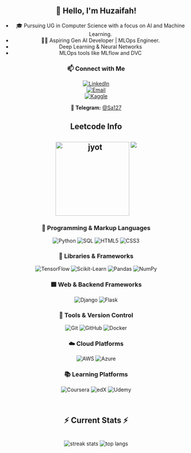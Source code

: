 <div align="center"> 

## 👋 Hello, I'm Huzaifah!
- 🎓 Pursuing UG in Computer Science with a focus on AI and Machine Learning.
- 👨‍💻 Aspiring Gen AI Developer | MLOps Engineer.
 - Deep Learning & Neural Networks
- MLOps tools like MLflow and DVC

### 📫 Connect with Me
[![LinkedIn](https://img.shields.io/badge/LinkedIn-blue?style=flat-square&logo=linkedin)](https://www.linkedin.com/in/huzaifah-27o3)  
[![Email](https://img.shields.io/badge/Email-D14836?style=for-the-badge&logo=gmail&logoColor=white)](mailto:huzaif027@gmail.com)  
[![Kaggle](https://img.shields.io/badge/Kaggle-20BEFF?style=for-the-badge&logo=kaggle&logoColor=white)](https://www.kaggle.com/sa1f27)  
<!--🌐 **Website:** [google.com](https://google.com)  -->
📱 **Telegram:** [@Sa127](https://t.me/Sa1f27)


<h2 align="center">Leetcode Info<h2>  
<p align="center">
  <a href="https://leetcode.com/huzaif027/" target="_blank"><img align="center" src="https://leetcode.com/static_assets/marketing/2024-50.gif" alt="jyot" height="200" width="200" /></a>
  <img  align=top flex-grow=1 src="https://leetcard.jacoblin.cool/huzaif027?theme=dark&font=Nunito&ext=heatmap" /> 
</p>

### 🔷 Programming & Markup Languages
![Python](https://img.shields.io/badge/Code-Python-3776AB?style=for-the-badge&logo=python&logoColor=white)
![SQL](https://img.shields.io/badge/Code-SQL-4479A1?style=for-the-badge&logo=postgresql&logoColor=white)
![HTML5](https://img.shields.io/badge/Markup-HTML5-E34F26?style=for-the-badge&logo=html5&logoColor=white)
![CSS3](https://img.shields.io/badge/Style-CSS3-1572B6?style=for-the-badge&logo=css3&logoColor=white)

### 🔶 Libraries & Frameworks
![TensorFlow](https://img.shields.io/badge/Framework-TensorFlow-FF6F00?style=for-the-badge&logo=tensorflow&logoColor=white)
![Scikit-Learn](https://img.shields.io/badge/Library-Scikit--Learn-F7931E?style=for-the-badge&logo=scikit-learn&logoColor=white)
![Pandas](https://img.shields.io/badge/Library-Pandas-150458?style=for-the-badge&logo=pandas&logoColor=white)
![NumPy](https://img.shields.io/badge/Library-NumPy-013243?style=for-the-badge&logo=numpy&logoColor=white)

### 🟩 Web & Backend Frameworks
![Django](https://img.shields.io/badge/Framework-Django-092E20?style=for-the-badge&logo=django&logoColor=white)
![Flask](https://img.shields.io/badge/Framework-Flask-000000?style=for-the-badge&logo=flask&logoColor=white)

### 🔹 Tools & Version Control
![Git](https://img.shields.io/badge/Version%20Control-Git-F05032?style=for-the-badge&logo=git&logoColor=white)
![GitHub](https://img.shields.io/badge/Repo-GitHub-181717?style=for-the-badge&logo=github&logoColor=white)
![Docker](https://img.shields.io/badge/Container-Docker-2496ED?style=for-the-badge&logo=docker&logoColor=white)

### ☁️ Cloud Platforms
![AWS](https://img.shields.io/badge/Cloud-AWS-232F3E?style=for-the-badge&logo=amazon-aws&logoColor=white)
![Azure](https://img.shields.io/badge/Cloud-Azure-0078D4?style=for-the-badge&logo=microsoft-azure&logoColor=white)

### 📚 Learning Platforms
![Coursera](https://img.shields.io/badge/Course-Coursera-0056D2?style=for-the-badge&logo=coursera&logoColor=white)
![edX](https://img.shields.io/badge/Course-edX-702598?style=for-the-badge&logo=edx&logoColor=white)
![Udemy](https://img.shields.io/badge/Course-Udemy-EC5252?style=for-the-badge&logo=udemy&logoColor=white)


<br/>
  <h2 align="center">⚡ Current Stats ⚡</h2>
<br>
<div align="center">
  <img src="https://streak-stats.demolab.com/?user=Sa1f27&count_private=true&theme=react&border_radius=10" alt="streak stats"/>
  <img src="https://github-readme-stats.vercel.app/api/top-langs/?username=Sa1f27&hide=HTML&langs_count=8&layout=compact&theme=react&border_radius=10&size_weight=0.5&count_weight=0.5&exclude_repo=github-readme-stats" alt="top langs" />
</div>
  <br/>

<br/><br/>
